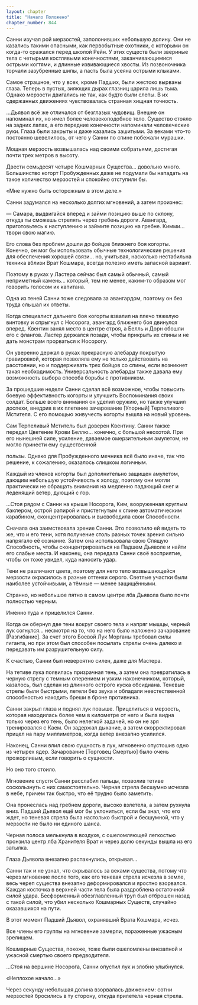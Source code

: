 ```yaml
---
layout: chapter
title: "Начало Положено"
chapter_number: 844
---
```


Санни изучал рой мерзостей, заполонивших небольшую долину. Они не казались такими опасными, как первобытные охотники, с которыми он когда-то сражался перед школой Рейн. У этих существ были звериные тела с четырьмя костлявыми конечностями, заканчивающимися острыми когтями, и длинные извивающиеся хвосты. Из позвоночника торчали зазубренные шипы, а пасть была усеяна острыми клыками.

Самое страшное, что у всех, кроме Падших, были жестоко вырваны глаза. Теперь в пустых, зияющих дырах глазниц царила лишь тьма. Однако мерзости двигались не так, как будто были слепы. В их сдержанных движениях чувствовалась странная хищная точность.

...Дьявол всё же отличался от безглазых чудовищ. Внешне он напоминал их, но имел более человекоподобное тело. Существо стояло на задних лапах, а его передние конечности напоминали человеческие руки. Глаза были закрыты и даже казались зашитыми. За веками что-то постоянно шевелилось, от чего у Санни по спине побежали мурашки.

Мощная мерзость возвышалась над своими собратьями, достигая почти трех метров в высоту.

Двести семьдесят четыре Кошмарных Существа... довольно много. Большинство когорт Пробужденных даже не подумали бы нападать на такое количество мерзостей и спокойно отступили бы.

«Мне нужно быть осторожным в этом деле.»

Санни задумался на несколько долгих мгновений, а затем произнес:

— Самара, выдвигайся вперед и займи позицию выше по склону, откуда ты сможешь стрелять через гребень дороги. Авангард, приготовьтесь к наступлению и займите позицию на гребне. Кимми... твори свою магию.

Его слова без проблем дошли до бойцов ближнего боя когорты. Конечно, он мог бы использовать обычные технологические решения для обеспечения хорошей связи... но, учитывая, насколько нестабильна техника вблизи Врат Кошмара, всегда полезно иметь запасной вариант.

Поэтому в руках у Ластера сейчас был самый обычный, самый неприметный камень... который, тем не менее, каким-то образом мог говорить голосом их капитана.

Одна из теней Санни тоже следовала за авангардом, поэтому он без труда слышал их ответы.

Когда специалист дальнего боя когорты взвалил на плечо тяжелую винтовку и спрыгнул с Носорога, авангард ближнего боя двинулся вперед. Квентин занял место в центре строя, а Белль и Дорн обошли его с флангов. Ластер держался позади, чтобы прикрыть их спины и не дать монстрам прорваться к Носорогу.

Он уверенно держал в руках прекрасную алебарду покрытую гравировкой, которая позволяла ему не только действовать на расстоянии, но и поддерживать трех бойцов со спины, если возникнет такая необходимость. Универсальность алебарды также давала ему возможность выбора способа борьбы с противником.

За прошедшие недели Санни сделал всё возможное, чтобы повысить боевую эффективность когорты и улучшить Воспоминания своих солдат. Больше всего внимания он уделил оружию, но также улучшил доспехи, внедрив в их плетение зачарование [Упорный] Терпеливого Мстителя. С его помощью живучесть когорты вышла на новый уровень.

Сам Терпеливый Мститель был доверен Квентину. Санни также передал Цветение Крови Беллю... конечно, с большой неохотой. При его нынешней силе, усиление, даваемое омерзительным амулетом, не могло принести ему существенной

пользы. Однако для Пробужденного мечника всё было иначе, так что решение, к сожалению, оказалось слишком логичным.

Каждый из членов когорты был дополнительно защищен амулетом, дающим небольшую устойчивость к холоду, поэтому они могли практически не обращать внимания на медленно падающий снег и леденящий ветер, дующий с гор.

...Стоя рядом с Санни на крыше Носорога, Ким, вооруженная круглым баклером, острой рапирой и пристегнутым к спине автоматическим карабином, сконцентрировалась и высвободила свои Способности.

Сначала она заимствовала зрение Санни. Это позволило ей видеть то же, что и его тени, хотя получение столь разных точек зрения сильно напрягало её сознание. Затем она использовала свою Спящую Способность, чтобы сконцентрироваться на Падшем Дьяволе и найти его слабые места. И наконец, она передала Санни своё восприятие, чтобы он тоже увидел, куда наносить удар.

Тени не различают цвета, поэтому для него тело возвышающейся мерзости окрасилось в разные оттенки серого. Светлые участки были наиболее устойчивыми, а тёмные — менее защищёнными.

Странно, но небольшое пятно в самом центре лба Дьявола было почти полностью черным.

Именно туда и прицелился Санни.

Когда он обернул две тени вокруг своего тела и напряг мышцы, черный лук согнулся... несмотря на то, что на него было наложено зачарование [Разгибание]. За счет этого Боевой Лук Морганы требовал силы гиганта, но при этом был способен посылать стрелы очень далеко и передавать им разрушительную силу.

К счастью, Санни был невероятно силен, даже для Мастера.

На тетиве лука появилась призрачная тень, а затем она превратилась в черную стрелу с темным оперением и узким наконечником, который, казалось, был сделан из длинного острого куска обсидиана. Теневые стрелы были быстрыми, летели без звука и обладали неестественной способностью находить бреши в броне противника.

Санни закрыл глаза и поднял лук повыше. Прицелиться в мерзость, которая находилась более чем в километре от него и была видна только через его тень, было нелегкой задачей, но он не зря тренировался с Каем. Он задержал дыхание, а затем скорректировал прицел на пару миллиметров, когда ветер внезапно усилился.

Наконец, Санни влил свою сущность в лук, мгновенно опустошив одно из четырех ядер. Зачарование [Торговец Смертью] было очень прожорливым, если говорить о сущности.

Но оно того стоило.

Мгновение спустя Санни расслабил пальцы, позволив тетиве соскользнуть с них самостоятельно. Черная стрела бесшумно исчезла в небе, причем так быстро, что её трудно было заметить.

Она пронеслась над гребнем дороги, высоко взлетела, а затем рухнула вниз. Падший Дьявол ещё мог бы уклониться, если бы знал, что его ждет, но теневая стрела была настолько быстрой и бесшумной, что у мерзости не было ни единого шанса.

Черная полоса мелькнула в воздухе, с ошеломляющей легкостью пронзила центр лба Хранителя Врат и через долю секунды вышла из его затылка.

Глаза Дьявола внезапно распахнулись, открывая...

Санни так и не узнал, что скрывалось за веками существа, потому что через мгновение после того, как его теневая стрела исчезла в земле, весь череп существа внезапно деформировался и яростно взорвался. Каждая косточка в верхней части тела была раздроблена остаточной силой удара. Бесформенный обезглавленный труп был отброшен назад с такой силой, что убил несколько Кошмарных Существ, случайно оказавшихся на пути.

В этот момент Падший Дьявол, охранявший Врата Кошмара, исчез.

Все члены его группы на мгновение замерли, пораженные ужасным зрелищем.

Кошмарные Существа, похоже, тоже были ошеломлены внезапной и ужасной смертью своего предводителя.

...Стоя на вершине Носорога, Санни опустил лук и злобно улыбнулся.

«Неплохое начало...»

Через секунду небольшая долина взорвалась движением: сотни мерзостей бросились в ту сторону, откуда прилетела черная стрела.